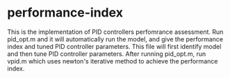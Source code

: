 # performance-index
This is the implementation of PID controllers perfomrance assessment. 
Run pid_opt.m and it will automatically run the model, and give the performance index and tuned PID controller parameters. This file will first identify model and then tune PID controller parameters.
After running pid_opt.m, run vpid.m which uses newton's iterative method to achieve the performance index.
